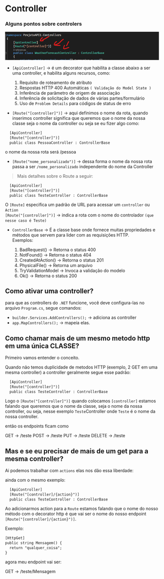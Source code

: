 # Controller

### Alguns pontos sobre controlers

![](./images/controller.png)

- ```[ApiController]``` -> é um decorator que habilita
a classe abaixo a ser uma controller, e habilita alguns recursos, como:
  1. Requisito de roteamento de atributo
  2. Respostas HTTP 400 Automáticas `( Validação do Model State )`
  3. Inferência de parâmetro de origem de associação
  4. Inferência de solicitação de dados de várias partes/formulário
  5. Uso de `Problem Details` para códigos de status de erro

- ```[Route("[controller]")]``` -> aqui definimos o nome da rota, quando inserimos controller significa que queremos que o nome da nossa classe seja o nome da controller ou seja se eu fizer algo como: <br/> 
```
  [ApiController]
  [Route("[controller]")]
  public class PessoaController : ControllerBase
```
o nome da nossa rota será /pessoa

- ```[Route("nome_personalizado")]``` -> dessa forma o nome da nossa rota passa a ser ```/nome_personalizado``` independente do nome da Controller

> Mais detalhes sobre o Route a seguir: 
```
  [ApiController]
  [Route("[controller]")]
  public class TesteController : ControllerBase
```

O `[Route]` especifica um padrão de URL para acessar um `controller` ou `Action`<br>
`[Route("[controller]")]` -> indica a rota com o nome do controlador `(que nesse caso é Teste)`

- ```ControllerBase``` -> É a classe base onde fornece muitas propriedades e métodos que servem para lider com as requisições HTTP.<br>
  Exemplos:

  1. BadRequest() -> Retorna o status 400
  2. NotFound() -> Retorna o status 404
  3. CreatedAtAction() -> Retorna o status 201
  4. PhysicalFile() -> Retorna um arquivo
  5. TryValidationModel -> Invoca a validação do modelo
  6. Ok() -> Retorna o status 200

## Como ativar uma controller?

para que as controllers do `.NET` funcione, você deve configura-las no arquivo `Program.cs`, segue comandos: 

- `builder.Services.AddControllers();` -> adiciona as controller 
- `app.MapControllers();` -> mapeia elas.

## Como chamar mais de um mesmo metodo http em uma única CLASSE?

Primeiro vamos entender o conceito.

Quando não temos duplicidade de metodos HTTP (exemplo, 2 GET em uma mesma controller) a controller geralmente segue esse padrão: <br>

```
  [ApiController]
  [Route("[controller]")]
  public class TesteController : ControllerBase
```

Logo o `[Route("[controller]")]` quando colocamos `[controller]` estamos falando que queremos que o nome da classe,
seja o nome da nossa controller, ou seja, nesse exemplo `Teste`Controller onde `Teste` é o nome da nossa controller.

então os endpoints ficam como

GET -> /teste
POST -> /teste
PUT -> /teste
DELETE -> /teste

## Mas e se eu precisar de mais de um get para a mesma controller?

Ai podemos trabalhar com `actions` elas nos dão essa liberdade:

ainda com o mesmo exemplo:
```
  [ApiController]
  [Route("[controller]/{action}")]
  public class TesteController : ControllerBase
```

Ao adicionarmos action para a `Route` estamos falando que o nome do nosso método com o decorator http é que vai ser o nome do nosso endpoint `[Route("[controller]/{action}")]`.

Exemplo:

```
[HttpGet]
public string Mensagem() {
  return "qualquer_coisa";
}
```

agora meu endpoint vai ser:

GET -> /teste/Mensagem




